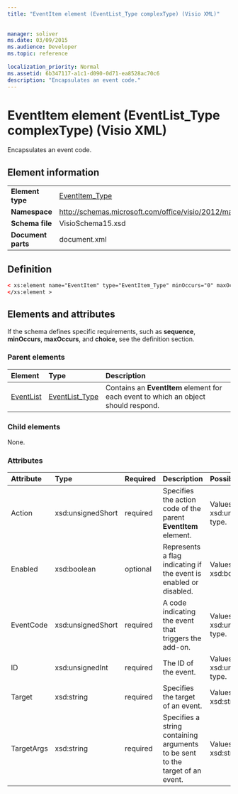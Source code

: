 ```yaml
---
title: "EventItem element (EventList_Type complexType) (Visio XML)"
 
 
manager: soliver
ms.date: 03/09/2015
ms.audience: Developer
ms.topic: reference
 
localization_priority: Normal
ms.assetid: 6b347117-a1c1-d090-0d71-ea8528ac70c6
description: "Encapsulates an event code."
---
```


# EventItem element (EventList_Type complexType) (Visio XML)

Encapsulates an event code.
  
## Element information

|||
|:-----|:-----|
|**Element type** <br/> |[EventItem_Type](eventitem_type-complextypevisio-xml.md) <br/> |
|**Namespace** <br/> |http://schemas.microsoft.com/office/visio/2012/main  <br/> |
|**Schema file** <br/> |VisioSchema15.xsd  <br/> |
|**Document parts** <br/> |document.xml  <br/> |
   
## Definition

```XML
< xs:element name="EventItem" type="EventItem_Type" minOccurs="0" maxOccurs="unbounded" >
</xs:element >
```

## Elements and attributes

If the schema defines specific requirements, such as **sequence**, **minOccurs**, **maxOccurs**, and **choice**, see the definition section. 
  
### Parent elements

|**Element**|**Type**|**Description**|
|:-----|:-----|:-----|
|[EventList](eventlist-element-visiodocument_type-complextypevisio-xml.md) <br/> |[EventList_Type](eventlist_type-complextypevisio-xml.md) <br/> |Contains an **EventItem** element for each event to which an object should respond.  <br/> |
   
### Child elements

None.
  
### Attributes

|**Attribute**|**Type**|**Required**|**Description**|**Possible values**|
|:-----|:-----|:-----|:-----|:-----|
|Action  <br/> |xsd:unsignedShort  <br/> |required  <br/> |Specifies the action code of the parent **EventItem** element.  <br/> |Values of the xsd:unsignedShort type.  <br/> |
|Enabled  <br/> |xsd:boolean  <br/> |optional  <br/> |Represents a flag indicating if the event is enabled or disabled.  <br/> |Values of the xsd:boolean type.  <br/> |
|EventCode  <br/> |xsd:unsignedShort  <br/> |required  <br/> |A code indicating the event that triggers the add-on.  <br/> |Values of the xsd:unsignedShort type.  <br/> |
|ID  <br/> |xsd:unsignedInt  <br/> |required  <br/> |The ID of the event.  <br/> |Values of the xsd:unsignedInt type.  <br/> |
|Target  <br/> |xsd:string  <br/> |required  <br/> |Specifies the target of an event.  <br/> |Values of the xsd:string type.  <br/> |
|TargetArgs  <br/> |xsd:string  <br/> |required  <br/> |Specifies a string containing arguments to be sent to the target of an event.  <br/> |Values of the xsd:string type.  <br/> |
   

